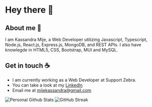 # Hey there :wave:

## About me :pencil:

I am Kassandra Mije, a Web Developer utilizing Javascript, Typescript, Node.js, React.js, Express.js, MongoDB, and REST APIs.
I also have knowlegde in HTML5, CSS, Bootstrap, MUI and MySQL.


## Get in touch :coffee:

- I am currently working as a Web Developer at Support Zebra.
- You can take a look at my [LinkedIn](https://www.linkedin.com/in/kassandra-mije/)
- Email me at mijekassandra@gmail.com

![Personal Github Stats](https://github-readme-stats.vercel.app/api?username=mijekassandra&theme=aura_dark&show_icons=true) ![GitHub Streak](https://github-readme-streak-stats.herokuapp.com/?user=mijekassandra&theme=monokai-metallian&count_private=true)
